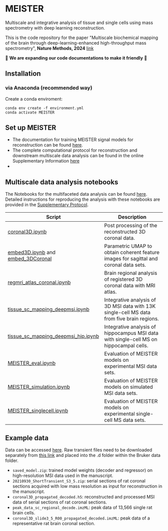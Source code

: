 # MEISTER
Multiscale and integrative analysis of tissue and single cells using mass spectrometry with deep learning reconstruction.

This is the code repository for the paper "Multiscale biochemical mapping of the brain through deep-learning-enhanced high-throughput mass spectrometry", **Nature Methods, 2024** [link](https://www.nature.com/articles/s41592-024-02171-3)

:construction: **We are expanding our code documentations to make it friendly** :construction:

## Installation
### via Anaconda (recommended way)
Create a conda enviroment:
```
conda env create -f environment.yml
conda activate MEISTER
```

## Set up MEISTER
* The documentation for training MEISTER signal models for reconstruction can be found [here](https://github.com/richardxie1119/MEISTER/blob/main/MEISTER_doc.pdf). 
* The complete computational protocol for reconstruction and downstream multiscale data analysis can be found in the online Supplementary Information [here](https://static-content.springer.com/esm/art%3A10.1038%2Fs41592-024-02171-3/MediaObjects/41592_2024_2171_MOESM1_ESM.pdf)
* 
## Multiscale data analysis notebooks

The Notebooks for the multifaceted data analysis can be found [here](https://github.com/richardxie1119/multiscale_analysis). Detailed instructions for reproducing the analysis with these notebooks are provided in the [Supplementary Protocol](https://github.com/richardxie1119/MEISTER/blob/main/Supplementary_Protocol.pdf). 

| Script | Description |
| --- | --- |
| [coronal3D.ipynb](https://github.com/richardxie1119/multiscale_analysis/blob/main/coronal3D.ipynb) | Post processing of the reconstructed 3D coronal data. |
| [embed3D.ipynb](https://github.com/richardxie1119/multiscale_analysis/blob/main/embed_3D.ipynb) and [embed_3DCoronal](https://github.com/richardxie1119/multiscale_analysis/blob/main/embed_3DCoronal.ipynb) | Parametric UMAP to obtain coherent feature images for sagittal and coronal data sets. |
| [regmri_atlas_coronal.ipynb](https://github.com/richardxie1119/multiscale_analysis/blob/main/regmri_atlas_coronal.ipynb) | Brain regional analysis of registered 3D coronal data with MRI atlas. |
| [tissue_sc_mapping_deepmsi.ipynb](https://github.com/richardxie1119/multiscale_analysis/blob/main/tissue_sc_mapping_deepmsi.ipynb) | Integrative analysis of 3D MSI data with 13K single-cell MS data from five brain regions. |
| [tissue_sc_mapping_deepmsi_hip.ipynb](https://github.com/richardxie1119/multiscale_analysis/blob/main/tissue_sc_mapping_deepmsi_hip.ipynb) | Integrative analysis of hippocampus MSI data with single-cell MS on hippocampal cells. |
| [MEISTER_eval.ipynb](https://github.com/richardxie1119/multiscale_analysis/blob/main/MEISTER_eval.ipynb) | Evaluation of MEISTER models on experimental MSI data sets. |
| [MEISTER_simulation.ipynb](https://github.com/richardxie1119/multiscale_analysis/blob/main/MEISTER_simulation.ipynb) | Evaluation of MEISTER models on simulated MSI data sets. |
| [MEISTER_singlecell.ipynb](https://github.com/richardxie1119/multiscale_analysis/blob/main/tissue_sc_mapping_deepmsi_hip.ipynb) | Evaluation of MEISTER models on experimental single-cell MS data sets.|



 ## Example data
Data can be accessed [here](https://doi.org/10.13012/B2IDB-9740536_V1). Raw transient files need to be downloaded 
separately from [this link](https://uofi.box.com/s/oagdxhea1wi8tvfij4robj0z0w8wq7j4) and placed 
into the .d folder within the Bruker data folder.
- `saved_model.zip`: trained model weights (decoder and regressor) on high-resolution MSI data used in the manuscript. 
- `20210930_ShortTransient_S3_5.zip`: serial sections of rat coronal sections acquired with low mass resolution as input for reconstruction in the manuscript.
- `coronal3D_propagated_decoded.h5`: reconstructed and processed MSI data of serial sections of rat coronal sections.
- `peak_data_sc_regional_decode.imzML`: peak data of 13,566 single rat brain cells.
- `coronal3D_slide3_5_R00_propagated_decoded.imzML`: peak data of a representative rat brain coronal section.


